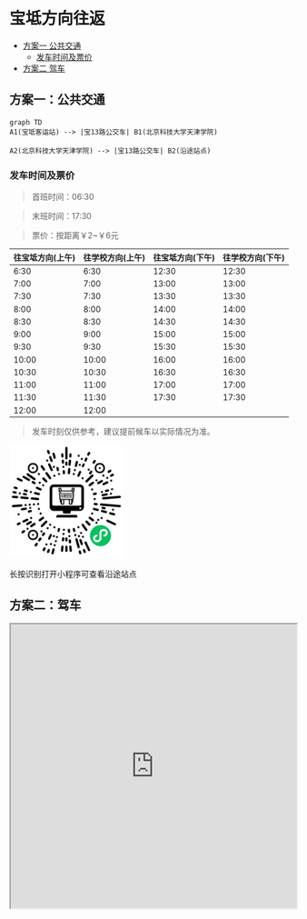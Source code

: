 # 宝坻方向往返

* [方案一 公共交通](#方案一：公共交通)
    * [发车时间及票价](#发车时间及票价)
* [方案二 驾车](#方案二：驾车)

## 方案一：公共交通

```mermaid
graph TD
A1(宝坻客运站) --> |宝13路公交车| B1(北京科技大学天津学院)

A2(北京科技大学天津学院) --> |宝13路公交车| B2(沿途站点)
```

### 发车时间及票价

> 首班时间：06:30

> 末班时间：17:30

> 票价：按距离￥2~￥6元

|往宝坻方向(上午)|往学校方向(上午)|往宝坻方向(下午)|往学校方向(下午)|
|---|---|---|---|
|6:30|6:30|12:30|12:30|
|7:00|7:00|13:00|13:00|
|7:30|7:30|13:30|13:30|
|8:00|8:00|14:00|14:00|
|8:30|8:30|14:30|14:30|
|9:00|9:00|15:00|15:00|
|9:30|9:30|15:30|15:30|
|10:00|10:00|16:00|16:00|
|10:30|10:30|16:30|16:30|
|11:00|11:00|17:00|17:00|
|11:30|11:30|17:30|17:30|
|12:00|12:00|&nbsp;|&nbsp;|

> 发车时刻仅供参考，建议提前候车以实际情况为准。

<img src="../images/bao13-shellbox-weapp.png" style="height: 200px;"/>
<p>长按识别打开小程序可查看沿途站点</p>


## 方案二：驾车

<iframe style="width: 100%;height: 500px;" src="https://j.map.baidu.com/86/pZ5c"></iframe>
